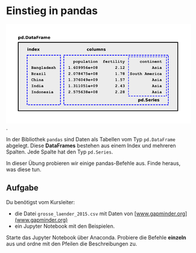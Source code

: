 
# Einstieg in pandas

![Pandas Übersicht](pandas_uebersicht.png).

In der Bibliothek `pandas` sind Daten als Tabellen vom Typ `pd.DataFrame` abgelegt. Diese **DataFrames** bestehen aus einem Index und mehreren Spalten. Jede Spalte hat den Typ `pd.Series`.

In dieser Übung probieren wir einige pandas-Befehle aus. Finde heraus, was diese tun.

## Aufgabe

Du benötigst vom Kursleiter:

* die Datei `grosse_laender_2015.csv` mit Daten von [www.gapminder.org](www.gapminder.org)
* ein Jupyter Notebook mit den Beispielen.

Starte das Jupyter Notebook über Anaconda. Probiere die Befehle **einzeln** aus und ordne mit den Pfeilen die Beschreibungen zu.
